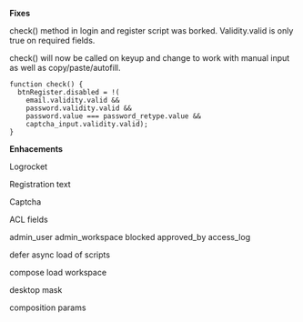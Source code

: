 **Fixes**

check() method in login and register script was borked. Validity.valid is only true on required fields.

check() will now be called on keyup and change to work with manual input as well as copy/paste/autofill.

```
function check() {
  btnRegister.disabled = !(
    email.validity.valid &&
    password.validity.valid &&
    password.value === password_retype.value &&
    captcha_input.validity.valid);
}
```

**Enhacements**

Logrocket

Registration text

Captcha

ACL fields

admin_user
admin_workspace
blocked
approved_by
access_log

defer async load of scripts

compose load workspace

desktop mask

composition params